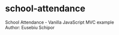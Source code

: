 # school-attendance
School Attendance - Vanilla JavaScript MVC example <br/>
Author: Eusebiu Schipor
